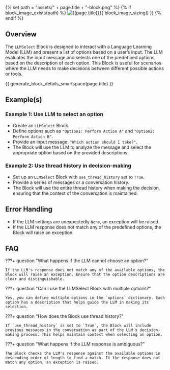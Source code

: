 {% set path = "assets/" + page.title + "-block.png" %}
{% if block_image_exists(path) %}
![{{page.title}}]({{path}}){{ block_image_sizing() }}
{% endif %}

## Overview
The `LLMSelect` Block is designed to interact with a Language Learning Model (LLM) and present a list of options based on a user’s input. The LLM evaluates the input message and selects one of the predefined options based on the description of each option. This Block is useful for scenarios where the LLM needs to make decisions between different possible actions or tools.

{{ generate_block_details_smartspace(page.title) }}

## Example(s)

### Example 1: Use LLM to select an option
- Create an `LLMSelect` Block.
- Define options such as `"Option1: Perform Action A"` and `"Option2: Perform Action B"`.
- Provide an input message: `"Which action should I take?"`.
- The Block will use the LLM to analyze the message and select the appropriate option based on the provided descriptions.

### Example 2: Use thread history in decision-making
- Set up an `LLMSelect` Block with `use_thread_history` set to `True`.
- Provide a series of messages or a conversation history.
- The Block will use the entire thread history when making the decision, ensuring that the context of the conversation is maintained.

## Error Handling
- If the LLM settings are unexpectedly `None`, an exception will be raised.
- If the LLM response does not match any of the predefined options, the Block will raise an exception.

## FAQ

???+ question "What happens if the LLM cannot choose an option?"

    If the LLM's response does not match any of the available options, the Block will raise an exception. Ensure that the option descriptions are clear and distinguishable.

???+ question "Can I use the LLMSelect Block with multiple options?"

    Yes, you can define multiple options in the `options` dictionary. Each option has a description that helps guide the LLM in making its selection.

???+ question "How does the Block use thread history?"

    If `use_thread_history` is set to `True`, the Block will include previous messages in the conversation as part of the LLM's decision-making process. This helps maintain context when selecting an option.

???+ question "What happens if the LLM response is ambiguous?"

    The Block checks the LLM's response against the available options in descending order of length to find a match. If the response does not match any option, an exception is raised.